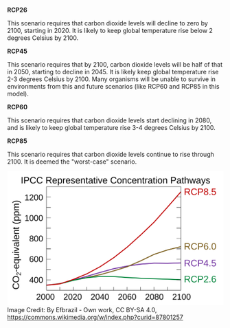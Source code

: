 **RCP26**

This scenario requires that carbon dioxide levels will decline to zero by 2100, starting in 2020. It is likely to keep global temperature rise below 2 degrees Celsius by 2100.

**RCP45**

This scenario requires that by 2100, carbon dioxide levels will be half of that in 2050, starting to decline in 2045. It is likely keep global temperature rise 2-3 degrees Celsius by 2100. Many organisms will be unable to survive in environments from this and future scenarios (like RCP60 and RCP85 in this model).

**RCP60**

This scenario requires that carbon dioxide levels start declining in 2080, and is likely to keep global temperature rise 3-4 degrees Celsius by 2100.

**RCP85**

This scenario requires that carbon dioxide levels continue to rise through 2100. It is deemed the "worst-case" scenario.

![Predicted CO~2~ (ppm) levels for different climate scenarios](scenarios.png)
Image Credit: By Efbrazil - Own work, CC BY-SA 4.0, https://commons.wikimedia.org/w/index.php?curid=87801257